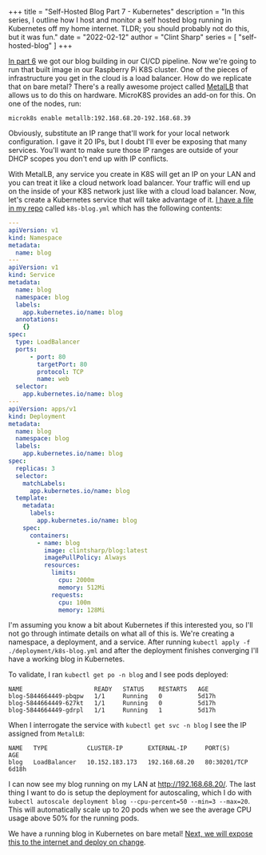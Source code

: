 +++
title = "Self-Hosted Blog Part 7 - Kubernetes"
description = "In this series, I outline how I host and monitor a self hosted blog running in Kubernetes off my home internet. TLDR; you should probably not do this, but it was fun."
date = "2022-02-12"
author = "Clint Sharp"
series = [ "self-hosted-blog" ]
+++

[In part 6](../5) we got our blog building in our CI/CD pipeline. Now we're going to run that built image in our Raspberry Pi K8S cluster. One of the pieces of infrastructure you get in the cloud is a load balancer. How do we replicate that on bare metal? There's a really awesome project called [MetalLB](https://metallb.universe.tf/) that allows us to do this on hardware. MicroK8S provides an add-on for this. On one of the nodes, run:

```shell
microk8s enable metallb:192.168.68.20-192.168.68.39
```

Obviously, substitute an IP range that'll work for your local network configuration. I gave it 20 IPs, but I doubt I'll ever be exposing that many services. You'll want to make sure those IP ranges are outside of your DHCP scopes you don't end up with IP conflicts. 

With MetalLB, any service you create in K8S will get an IP on your LAN and you can treat it like a cloud network load balancer. Your traffic will end up on the inside of your K8S network just like with a cloud load balancer. Now, let's create a Kubernetes service that will take advantage of it. [I have a file in my repo](https://github.com/coccyx/blog/blob/main/deployment/k8s-blog.yml) called `k8s-blog.yml` which has the following contents:

```yaml
---
apiVersion: v1
kind: Namespace
metadata:
  name: blog
---
apiVersion: v1
kind: Service
metadata:
  name: blog
  namespace: blog
  labels:
    app.kubernetes.io/name: blog
  annotations:
    {}
spec:
  type: LoadBalancer
  ports: 
      - port: 80
        targetPort: 80
        protocol: TCP
        name: web
  selector:
    app.kubernetes.io/name: blog
---
apiVersion: apps/v1
kind: Deployment
metadata:
  name: blog
  namespace: blog
  labels:
    app.kubernetes.io/name: blog
spec:
  replicas: 3
  selector:
    matchLabels:
      app.kubernetes.io/name: blog
  template:
    metadata:
      labels:
        app.kubernetes.io/name: blog
    spec:
      containers:
        - name: blog
          image: clintsharp/blog:latest
          imagePullPolicy: Always
          resources:
            limits:
              cpu: 2000m
              memory: 512Mi
            requests:
              cpu: 100m
              memory: 128Mi
```

I'm assuming you know a bit about Kubernetes if this interested you, so I'll not go through intimate details on what all of this is. We're creating a namespace, a deployment, and a service. After running `kubectl apply -f ./deployment/k8s-blog.yml` and after the deployment finishes converging I'll have a working blog in Kubernetes.

To validate, I ran `kubectl get po -n blog` and I see pods deployed:

```shell
NAME                    READY   STATUS    RESTARTS   AGE
blog-5844664449-pbqpw   1/1     Running   0          5d17h
blog-5844664449-627kt   1/1     Running   0          5d17h
blog-5844664449-gdrpl   1/1     Running   1          5d17h
```

When I interrogate the service with `kubectl get svc -n blog` I see the IP assigned from `MetalLB`:

```shell
NAME   TYPE           CLUSTER-IP       EXTERNAL-IP     PORT(S)        AGE
blog   LoadBalancer   10.152.183.173   192.168.68.20   80:30201/TCP   6d18h
```

I can now see my blog running on my LAN at http://192.168.68.20/. The last thing I want to do is setup the deployment for autoscaling, which I do with `kubectl autoscale deployment blog --cpu-percent=50 --min=3 --max=20`. This will automatically scale up to 20 pods when we see the average CPU usage above 50% for the running pods.

We have a running blog in Kubernetes on bare metal! [Next, we will expose this to the internet and deploy on change](../7).

